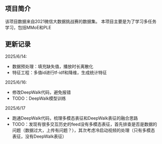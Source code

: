 ## 项目简介
该项目数据来自2021微信大数据挑战赛的数据集。
本项目主要是为了学习多任务学习，包括MMoE和PLE

## 更新记录
2025/6/14:
- 数据预处理：填充缺失值，播放时长离散化
- 特征工程：多值id进行tf-idf和降维，生成统计特征

2025/6/16:
- 修改DeepWalk代码，避免报错
- TODO：DeepWalk模型训练

2025/6/17
- 跑通DeepWalk代码，梳理多模态表征和DeepWalk表征的融合思路
- TODO：发现有很多交互历史的feed没有多模态表征，首先排查是否是数据的问题（数据过大，上传有问题？），其次考虑冷启动视频的处理（只有多模态表征，没有DeepWalk表征）